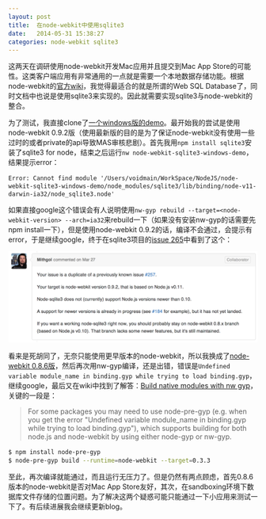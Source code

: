 ```yaml
---
layout: post
title:  在node-webkit中使用sqlite3
date:   2014-05-31 15:38:27
categories: node-webkit sqlite3
---
```

这两天在调研使用node-webkit开发Mac应用并且提交到Mac App Store的可能性。这类客户端应用有非常通用的一点就是需要一个本地数据存储功能。根据node-webkit的[官方wiki](https://github.com/rogerwang/node-webkit/wiki/Save-persistent-data-in-app)，我觉得最适合的就是所谓的Web SQL Database了，同时文档中也说是使用sqlite3来实现的。因此就需要实现sqlite3与node-webkit的整合。

为了测试，我直接clone了[一个windows版的demo](https://github.com/zycbob/node-webkit-sqlite3-windows-demo)。最开始我的尝试是使用node-webkit 0.9.2版（使用最新版的目的是为了保证node-webkit没有使用一些过时的或者private的api导致MAS审核悲剧）。首先我用`npm install sqlite3`安装了sqlite3 for node，结束之后运行`nw node-webkit-sqlite3-windows-demo`，结果提示error：


    Error: Cannot find module '/Users/voidmain/WorkSpace/NodeJS/node-webkit-sqlite3-windows-demo/node_modules/sqlite3/lib/binding/node-v11-darwin-ia32/node_sqlite3.node'
    

如果直接google这个错误会有人说明使用`nw-gyp rebuild --target=<node-webkit-version> --arch=ia32`来rebuild一下（如果没有安装nw-gyp的话需要先npm install一下），但是使用node-webkit 0.9.2的话，编译不会通过，会提示有error，于是继续google，终于在sqlite3项目的[issue 265](https://github.com/mapbox/node-sqlite3/issues/265)中看到了这个：

![node-webkit 0.9.2 with sqlite3](/assets/node-webkit-0_9_2-sqlite3-error.png)

看来是死胡同了，无奈只能使用更早版本的node-webkit，所以我换成了[node-webkit 0.8.6版](http://dl.node-webkit.org/v0.8.6/node-webkit-v0.8.6-osx-ia32.zip)，然后再次用nw-gyp编译，还是出错，错误是`Undefined variable module_name in binding.gyp while trying to load binding.gyp`，继续google，最后又在wiki中找到了解答：[Build native modules with nw gyp](https://github.com/rogerwang/node-webkit/wiki/Build-native-modules-with-nw-gyp)，关键的一段是：

>For some packages you may need to use node-pre-gyp (e.g. when you get the error "Undefined variable module_name in binding.gyp while trying to load binding.gyp"), which supports building for both node.js and node-webkit by using either node-gyp or nw-gyp.
>
``` bash
$ npm install node-pre-gyp
$ node-pre-gyp build --runtime=node-webkit --target=0.3.3
```

至此，再次编译就能通过，而且运行无压力了。但是仍然有两点顾虑，首先0.8.6版本的node-webkit是否对Mac App Store友好，其次，在sandboxing环境下数据库文件存储的位置问题。为了解决这两个疑惑可能只能通过一下小应用来测试一下了。有后续进展我会继续更新blog。
